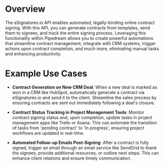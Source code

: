 # Overview

The eSignatures.io API enables automated, legally-binding online contract signing. With this API, you can generate contracts from templates, send them to signees, and track the entire signing process. Leveraging this functionality within Pipedream allows you to create powerful automations that streamline contract management, integrate with CRM systems, trigger actions upon contract completion, and much more, eliminating manual tasks and enhancing productivity.

# Example Use Cases

- **Contract Generation on New CRM Deal**: When a new deal is marked as won in a CRM like HubSpot, automatically generate a contract via eSignatures.io and send it to the client. Streamline the sales process by ensuring contracts are sent out immediately following a deal's closure.

- **Contract Status Tracking in Project Management Tools**: Monitor contract signing status and, upon completion, update tasks in project management apps like Trello or Asana. This can automate the transition of tasks from 'pending contract' to 'in progress', ensuring project workflows are updated in real-time.

- **Automated Follow-up Emails Post-Signing**: After a contract is fully signed, trigger an email through an email service like SendGrid to thank the signees, provide additional resources, or outline next steps. This can enhance client relations and ensure timely communication.
